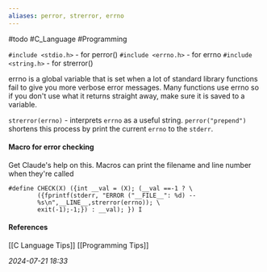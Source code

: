 ```yaml
---
aliases: perror, strerror, errno
---
```

#todo #C_Language #Programming 

`#include <stdio.h>` - for perror()
`#include <errno.h>` - for errno
`#include <string.h>` - for strerror()

errno is a global variable that is set when a lot of standard library functions fail to give you more verbose error messages. Many functions use errno so if you don't use what it returns straight away, make sure it is saved to a variable.

`strerror(errno)` - interprets `errno` as a useful string.
`perror("prepend")` shortens this process by print the current `errno` to the `stderr`.
#### Macro for error checking
Get Claude's help on this. Macros can print the filename and line number when they're called
```
#define CHECK(X) ({int __val = (X); (__val ==-1 ? \
		({fprintf(stderr, "ERROR ("__FILE__": %d) --
		%s\n",__LINE__,strerror(errno)); \
		exit(-1);-1;}) : __val); }) I
```
#### References
[[C Language Tips]]
[[Programming Tips]]

_2024-07-21 18:33_